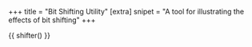+++
title = "Bit Shifting Utility"
[extra]
snipet = "A tool for illustrating the effects of bit shifting"
+++

{{ shifter() }}